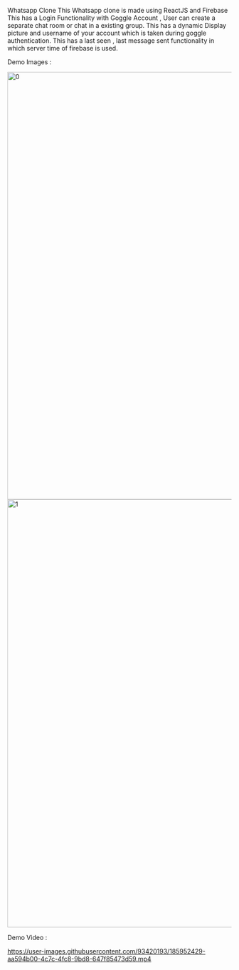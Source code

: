 Whatsapp Clone
This Whatsapp clone is made using ReactJS and Firebase 
This has a Login Functionality with Goggle Account , User can create a separate chat room or chat in a existing group.
This has a dynamic Display picture and username of your account which is taken during goggle authentication.
This has a last seen , last message sent functionality in which server time of firebase is used.

Demo Images : 

<img width="959" alt="0" src="https://user-images.githubusercontent.com/93420193/185952380-2b08971d-cce3-4401-a8f8-b7e4514bcd8b.png">
<img width="960" alt="1" src="https://user-images.githubusercontent.com/93420193/185952389-9f805067-402b-438b-8c64-eb181e57f6c3.png">

Demo Video : 

https://user-images.githubusercontent.com/93420193/185952429-aa594b00-4c7c-4fc8-9bd8-647f85473d59.mp4

